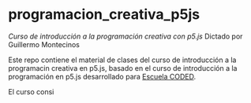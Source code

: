 # programacion_creativa_p5js
*Curso de introducción a la programación creativa con p5.js*
Dictado por Guillermo Montecinos

Este repo contiene el material de clases del curso de introducción a la programacin creativa en p5.js, basado en el curso de introducción a la programación en p5.js desarrollado para [Escuela CODED](https://github.com/codedescuela/taller_p5js_01).

El curso consi
